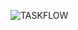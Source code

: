 ![TASKFLOW](https://github.com/MoitreyoDatta/Edible_Login/assets/100105826/04ce776a-7fdd-4312-b66b-c7ccc28bab81)
